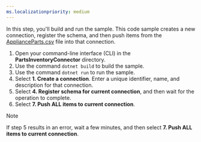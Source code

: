 ```yaml
---
ms.localizationpriority: medium
---
```


<!-- markdownlint-disable MD041 -->

In this step, you'll build and run the sample. This code sample creates a new connection, register the schema, and then push items from the [ApplianceParts.csv](https://github.com/microsoftgraph/msgraph-search-connector-sample/blob/main/PartsInventoryConnector/ApplianceParts.csv) file into that connection.

1. Open your command-line interface (CLI) in the **PartsInventoryConnector** directory.
2. Use the command `dotnet build` to build the sample.
3. Use the command `dotnet run` to run the sample.
4. Select **1. Create a connection**. Enter a unique identifier, name, and description for that connection.
5. Select **4. Register schema for current connection**, and then wait for the operation to complete.
6. Select **7. Push ALL items to current connection**.

  > [!NOTE]
  > If step 5 results in an error, wait a few minutes, and then select **7. Push ALL items to current connection**.

